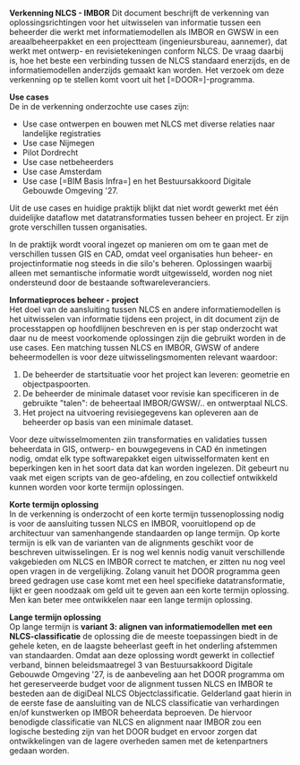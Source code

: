 **Verkenning NLCS - IMBOR**
Dit document beschrijft de verkenning van oplossingsrichtingen voor het uitwisselen van informatie tussen een beheerder die werkt met informatiemodellen als IMBOR en GWSW in een areaalbeheerpakket en een projectteam (ingenieursbureau, aannemer), dat werkt met ontwerp- en revisietekeningen conform NLCS. De vraag daarbij is, hoe het beste een verbinding tussen de NLCS standaard enerzijds, en de informatiemodellen anderzijds gemaakt kan worden. Het verzoek om deze verkenning op te stellen komt voort uit het [=DOOR=]-programma. 

**Use cases**<br>
De in de verkenning onderzochte use cases zijn:
* Use case ontwerpen en bouwen met NLCS met diverse relaties naar landelijke registraties 
* Use case Nijmegen
* Pilot Dordrecht
* Use case netbeheerders
* Use case Amsterdam
* Use case [=BIM Basis Infra=] en het Bestuursakkoord Digitale Gebouwde Omgeving '27.

Uit de use cases en huidige praktijk blijkt dat niet wordt gewerkt met één duidelijke dataflow met datatransformaties tussen beheer en project. Er zijn grote verschillen tussen organisaties.

In de praktijk wordt vooral ingezet op manieren om om te gaan met de verschillen tussen GIS en CAD, omdat veel organisaties hun beheer- en projectinformatie nog steeds in die silo's beheren. Oplossingen waarbij alleen met semantische informatie wordt uitgewisseld, worden nog niet ondersteund door de bestaande softwareleveranciers.

**Informatieproces beheer - project**<br>
Het doel van de aansluiting tussen NLCS en andere informatiemodellen is het uitwisselen van informatie tijdens een project, in dit document zijn de processtappen op hoofdlijnen beschreven en is per stap onderzocht wat daar nu de meest voorkomende oplossingen zijn die gebruikt worden in de use cases. Een matching tussen NLCS en IMBOR, GWSW of andere beheermodellen is voor deze uitwisselingsmomenten relevant waardoor:
1. De beheerder de startsituatie voor het project kan leveren: geometrie en objectpaspoorten.
2. De beheerder de minimale dataset voor revisie kan specificeren in de gebruikte "talen": de beheertaal IMBOR/GWSW/.. en ontwerptaal NLCS.
3. Het project na uitvoering revisiegegevens kan opleveren aan de beheerder op basis van een minimale dataset.  

Voor deze uitwisselmomenten ziin transformaties en validaties tussen beheerdata in GIS, ontwerp- en bouwgegevens in CAD én inmetingen nodig, omdat elk type softwarepakket eigen uitwisselformaten kent en beperkingen ken in het soort data dat kan worden ingelezen. Dit gebeurt nu vaak met eigen scripts van de geo-afdeling, en zou collectief ontwikkeld kunnen worden voor korte termijn oplossingen. 

**Korte termijn oplossing**<br>
In de verkenning is onderzocht of een korte termijn tussenoplossing nodig is voor de aansluiting tussen NLCS en IMBOR, vooruitlopend op de architectuur van samenhangende standaarden op lange termijn. Op korte termijn is elk van de varianten van de alignments geschikt voor de beschreven uitwisselingen. Er is nog wel kennis nodig vanuit verschillende vakgebieden om NLCS en IMBOR correct te matchen, er zitten nu nog veel open vragen in de vergelijking.
Zolang vanuit het DOOR programma geen breed gedragen use case komt met een heel specifieke datatransformatie, lijkt er geen noodzaak om geld uit te geven aan een korte termijn oplossing. Men kan beter mee ontwikkelen naar een lange termijn oplossing. 

**Lange termijn oplossing**<br>
Op lange termijn is **variant 3: alignen van informatiemodellen met een NLCS-classificatie** de oplossing die de meeste toepassingen biedt in de gehele keten, en de laagste beheerlast geeft in het onderling afstemmen van standaarden. Omdat aan deze oplossing wordt gewerkt in collectief verband, binnen beleidsmaatregel 3 van Bestuursakkoord Digitale Gebouwde Omgeving '27, is de aanbeveling aan het DOOR programma om het gereserveerde budget voor de alignment tussen NLCS en IMBOR te besteden aan de digiDeal NLCS Objectclassificatie. Gelderland gaat hierin in de eerste fase de aansluiting van de NLCS classificatie van verhardingen en/of kunstwerken op IMBOR beheerdata beproeven. De hiervoor benodigde classificatie van NLCS en alignment naar IMBOR zou een logische besteding zijn van het DOOR budget en ervoor zorgen dat ontwikkelingen van de lagere overheden samen met de ketenpartners gedaan worden.
